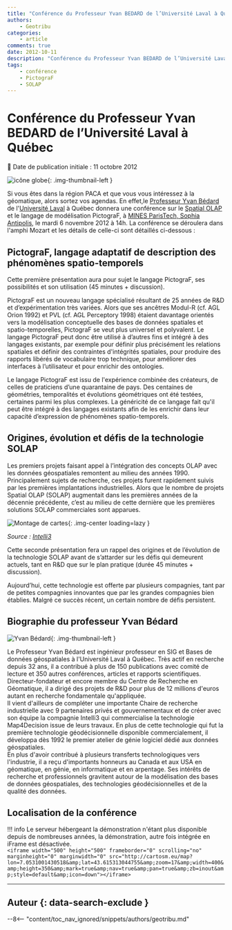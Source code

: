 ```yaml
---
title: "Conférence du Professeur Yvan BEDARD de l’Université Laval à Québec"
authors:
    - Geotribu
categories:
    - article
comments: true
date: 2012-10-11
description: "Conférence du Professeur Yvan BEDARD de l’Université Laval à Québec"
tags:
    - conférence
    - PictograF
    - SOLAP
---
```


# Conférence du Professeur Yvan BEDARD de l’Université Laval à Québec

:calendar: Date de publication initiale : 11 octobre 2012

![icône globe](https://cdn.geotribu.fr/img/internal/icons-rdp-news/world.png "icône globe"){: .img-thumbnail-left }

Si vous êtes dans la région PACA et que vous vous intéressez à la géomatique, alors sortez vos agendas. En effet,le [Professeur Yvan Bédard](http://yvanbedard.scg.ulaval.ca/) de l'[Université Laval](http://www.ulaval.ca/) à Québec donnera une conférence sur le [Spatial OLAP](http://www.spatialbi.org/) et le langage de modélisation PictograF, à [MINES ParisTech, Sophia Antipolis](http://www.sophia.mines-paristech.fr/), le mardi 6 novembre 2012 à 14h. La conférence se déroulera dans l'amphi Mozart et les détails de celle-ci sont détaillés ci-dessous :

## PictograF, langage adaptatif de description des phénomènes spatio-temporels

Cette première présentation aura pour sujet le langage PictograF, ses possibilités et son utilisation (45 minutes + discussion).

PictograF est un nouveau langage spécialisé résultant de 25 années de R&D et d’expérimentation très variées. Alors que ses ancêtres Modul-R (cf. AGL Orion 1992) et PVL (cf. AGL Perceptory 1998) étaient davantage orientés vers la modélisation conceptuelle des bases de données spatiales et spatio-temporelles, PictograF se veut plus universel et polyvalent. Le langage PictograF peut donc être utilisé à d’autres fins et intégré à des langages existants, par exemple pour définir plus précisément les relations spatiales et définir des contraintes d'intégrités spatiales, pour produire des rapports libérés de vocabulaire trop technique, pour améliorer des interfaces à l’utilisateur et pour enrichir des ontologies.

Le langage PictograF est issu de l'expérience combinée des créateurs, de celles de praticiens d’une quarantaine de pays. Des centaines de géométries, temporalités et évolutions géométriques ont été testées, certaines parmi les plus complexes. La généricité de ce langage fait qu'il peut être intégré à des langages existants afin de les enrichir dans leur capacité d’expression de phénomènes spatio-temporels.

## Origines, évolution et défis de la technologie SOLAP

Les premiers projets faisant appel à l’intégration des concepts OLAP avec les données géospatiales remontent au milieu des années 1990. Principalement sujets de recherche, ces projets furent rapidement suivis par les premières implantations industrielles. Alors que le nombre de projets Spatial OLAP (SOLAP) augmentait dans les premières années de la décennie précédente, c’est au milieu de cette dernière que les premières solutions SOLAP commerciales sont apparues.

![Montage de cartes](https://cdn.geotribu.fr/img/articles-blog-rdp/articles/2012/montage_Cartes.png "Montage de cartes"){: .img-center loading=lazy }

*Source : [Intelli3](http://www.intelli3.com)*

Cette seconde présentation fera un rappel des origines et de l’évolution de la technologie SOLAP avant de s’attarder sur les défis qui demeurent actuels, tant en R&D que sur le plan pratique (durée 45 minutes +  
discussion).

Aujourd’hui, cette technologie est offerte par plusieurs compagnies, tant par de petites compagnies innovantes que par les grandes compagnies bien établies. Malgré ce succès récent, un certain nombre de défis persistent.

## Biographie du professeur Yvan Bédard

![Yvan Bédard](https://cdn.geotribu.fr/img/articles-blog-rdp/articles/2012/bedard-yvan.jpg "Yvan Bédard"){: .img-thumbnail-left }

Le Professeur Yvan Bédard est ingénieur professeur en SIG et Bases de données géospatiales à l'Université Laval à Québec. Très actif en recherche depuis 32 ans, il a contribué à plus de 150 publications avec comité de lecture et 350 autres conférences, articles et rapports scientifiques. Directeur-fondateur et encore membre du Centre de Recherche en Géomatique, il a dirigé des projets de R&D pour plus de 12 millions d'euros autant en recherche fondamentale qu'appliquée.  
Il vient d'ailleurs de compléter une importante Chaire de recherche industrielle avec 9 partenaires privés et gouvernementaux et de créer avec son équipe la compagnie Intelli3 qui commercialise la technologie Map4Decision issue de leurs travaux. En plus de cette technologie qui fut la première technologie géodécisionnelle disponible commercialement, il développa dès 1992 le premier atelier de génie logiciel dédié aux données géospatiales.  
En plus d'avoir contribué à plusieurs transferts technologiques vers l'industrie, il a reçu d'importants honneurs au Canada et aux USA en géomatique, en génie, en informatique et en arpentage. Ses intérêts de recherche et professionnels gravitent autour de la modélisation des bases de données géospatiales, des technologies géodécisionnelles et de la qualité des données.

## Localisation de la conférence

!!! info
    Le serveur hébergeant la démonstration n'étant plus disponible depuis de nombreuses années, la démonstration, autre fois intégrée en iFrame est désactivée.  
    `<iframe width="500" height="500" frameborder="0" scrolling="no" marginheight="0" marginwidth="0" src="http://cartosm.eu/map?lon=7.0531001430518&amp;lat=43.615313044755&amp;zoom=17&amp;width=400&amp;height=350&amp;mark=true&amp;nav=true&amp;pan=true&amp;zb=inout&amp;style=default&amp;icon=down"></iframe>`

----

## Auteur {: data-search-exclude }

--8<-- "content/toc_nav_ignored/snippets/authors/geotribu.md"
